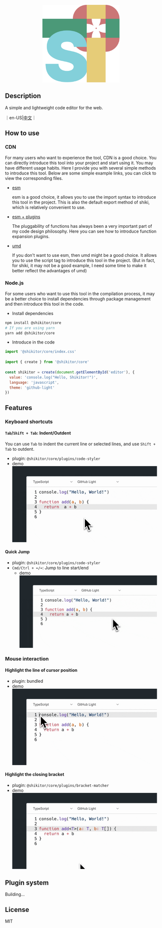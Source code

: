 <p align="center">
  <img src="./shikitor.svg" width='256' alt='Shikitor Logo'>
</p>

## Description

A simple and lightweight code editor for the web.

｜en-US|[中文](./README.zh-CN.md)｜

## How to use

### CDN

For many users who want to experience the tool, CDN is a good choice. You can directly introduce this tool into your project and start using it.
You may have different usage habits. Here I provide you with several simple methods to introduce this tool. Below are some simple example links, you can click to view the corresponding files.

* [esm](./examples/static/esm.html)

  esm is a good choice, it allows you to use the import syntax to introduce this tool in the project. This is also the default export method of shiki, which is relatively convenient to use.
* [esm + plugins](./examples/static/esm+plugins.html)

  The pluggability of functions has always been a very important part of my code design philosophy. Here you can see how to introduce function expansion plugins.
* [umd](./examples/static/umd.html)

  If you don't want to use esm, then umd might be a good choice. It allows you to use the script tag to introduce this tool in the project.
  (But in fact, for shiki, it may not be a good example, I need some time to make it better reflect the advantages of umd)

### Node.js

For some users who want to use this tool in the compilation process, it may be a better choice to install dependencies through package management and then introduce this tool in the code.

* Install dependencies
```bash
npm install @shikitor/core
# If you are using yarn
yarn add @shikitor/core
```

* Introduce in the code
```javascript
import '@shikitor/core/index.css'

import { create } from '@shikitor/core'

const shikitor = create(document.getElementById('editor'), {
  value: 'console.log("Hello, Shikitor!")',
  language: 'javascript',
  theme: 'github-light'
})
```

## Features

### Keyboard shortcuts

#### `Tab`/`Shift + Tab`: Indent/Outdent

You can use `Tab` to indent the current line or selected lines, and use `Shift + Tab` to outdent.

* plugin: `@shikitor/core/plugins/code-styler`
* demo
  ![tab](./.readme-res/Export-1711914834555.gif)

#### Quick Jump

* plugin: `@shikitor/core/plugins/code-styler`
* `Cmd/Ctrl + ⬅️/➡️`: Jump to line start/end
  * demo
    ![jump](./.readme-res/Export-1711915118741.gif)

### Mouse interaction

#### Highlight the line of cursor position

* plugin: bundled
* demo
  ![highlight](./.readme-res/Export-1711915476496.gif)

#### Highlight the closing bracket

* plugin: `@shikitor/core/plugins/bracket-matcher`
* demo
  ![bracket](./.readme-res/Export-1711915650863.gif)

## Plugin system

Building...

## License

MIT
